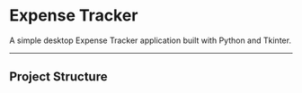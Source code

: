 # Expense Tracker

A simple desktop Expense Tracker application built with Python and Tkinter.

---

## Project Structure

